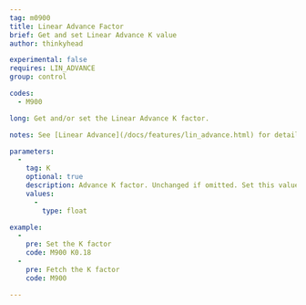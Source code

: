 ```yaml
---
tag: m0900
title: Linear Advance Factor
brief: Get and set Linear Advance K value
author: thinkyhead

experimental: false
requires: LIN_ADVANCE
group: control

codes:
  - M900

long: Get and/or set the Linear Advance K factor.

notes: See [Linear Advance](/docs/features/lin_advance.html) for details on how to determine the K factor.

parameters:
  -
    tag: K
    optional: true
    description: Advance K factor. Unchanged if omitted. Set this value higher for more flexible filament or a longer filament path.
    values:
      -
        type: float

example:
  -
    pre: Set the K factor
    code: M900 K0.18
  -
    pre: Fetch the K factor
    code: M900

---
```


